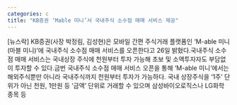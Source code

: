 ```yaml
---
categories: c
title: "KB증권 ‘Mable 미니’서 국내주식 소수점 매매 서비스 제공"
---
```

[뉴스락] KB증권(사장 박정림, 김성현)은 모바일 간편 주식거래 플랫폼인 ‘M-able 미니(마블 미니)’에 국내주식 소수점 매매 서비스를 오픈한다고 26일 밝혔다.국내주식 소수점 매매 서비스는 국내상장 주식에 천원부터 투자 가능해 초보 및 소액투자자도 부담없이 투자할 수 있다.금번 국내주식 소수점 매매 서비스 오픈을 통해 ‘M-able 미니’에서는 해외주식뿐만 아니라 국내주식까지 천원부터 투자가 가능하다. 국내 상장주식을 ‘1주’ 단위가 아닌 천원, 1만원 등 ‘금액’ 단위로 거래할 수 있으며 삼성바이오로직스나 LG화학 종목 등